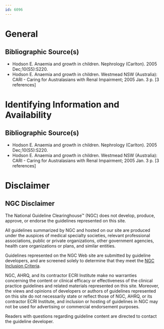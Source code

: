 ```yaml
---
id: 6096
---
```


# General

## Bibliographic Source(s)

- Hodson E. Anaemia and growth in children. Nephrology (Carlton). 2005 Dec;10(S5):S220.
- Hodson E. Anaemia and growth in children. Westmead NSW (Australia): CARI - Caring for Australasians with Renal Impairment; 2005 Jan. 3 p. [3 references]

# Identifying Information and Availability

## Bibliographic Source(s)

- Hodson E. Anaemia and growth in children. Nephrology (Carlton). 2005 Dec;10(S5):S220.
- Hodson E. Anaemia and growth in children. Westmead NSW (Australia): CARI - Caring for Australasians with Renal Impairment; 2005 Jan. 3 p. [3 references]

# Disclaimer

## NGC Disclaimer

The National Guideline Clearinghouse™ (NGC) does not develop, produce, approve, or endorse the guidelines represented on this site.

All guidelines summarized by NGC and hosted on our site are produced under the auspices of medical specialty societies, relevant professional associations, public or private organizations, other government agencies, health care organizations or plans, and similar entities.

Guidelines represented on the NGC Web site are submitted by guideline developers, and are screened solely to determine that they meet the [NGC Inclusion Criteria](/help-and-about/summaries/inclusion-criteria).

NGC, AHRQ, and its contractor ECRI Institute make no warranties concerning the content or clinical efficacy or effectiveness of the clinical practice guidelines and related materials represented on this site. Moreover, the views and opinions of developers or authors of guidelines represented on this site do not necessarily state or reflect those of NGC, AHRQ, or its contractor ECRI Institute, and inclusion or hosting of guidelines in NGC may not be used for advertising or commercial endorsement purposes.

Readers with questions regarding guideline content are directed to contact the guideline developer.

